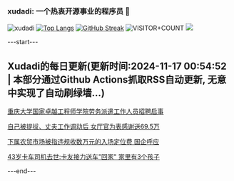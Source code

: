### xudadi: 一个热衷开源事业的程序员 👋

![xudadi](https://github-readme-stats-git-masterorgs-github-readme-stats-team.vercel.app/api?username=xudadi)
[![Top Langs](https://github-readme-stats.vercel.app/api/top-langs/?username=xudadi)](https://github.com/anuraghazra/github-readme-stats)
[![GitHub Streak](https://streak-stats.demolab.com?user=xudadi&locale=zh_Hans)](https://git.io/streak-stats)
![VISITOR+COUNT](https://komarev.com/ghpvc/?username=xudadi&label=VISITOR+COUNT)
![](https://raw.githubusercontent.com/xudadi/xudadi/main/assets/github-contribution-grid-snake.svg)


---start---

## Xudadi的每日更新(更新时间:2024-11-17 00:54:52 | 本部分通过Github Actions抓取RSS自动更新, 无意中实现了自动刷绿墙...)

[重庆大学国家卓越工程师学院劳务派遣工作人员招聘启事](https://www.gongkaoleida.com/article/2196271)

[自己被提拔、丈夫工作调动后 女厅官为表感谢送69.5万](https://m.163.com/news/article/JH4OMCB70530WJIN.html)

[下属农贸市场被指违规收数万元的入场定位费 国企呼应](https://m.163.com/news/article/JH4T095R0514R9P4.html)

[43岁卡车司机去世:卡友接力送车"回家" 家里有3个孩子](https://m.163.com/news/article/JH4QTUU0053469LG.html)

---end---

